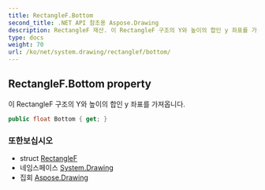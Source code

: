 ```yaml
---
title: RectangleF.Bottom
second_title: .NET API 참조용 Aspose.Drawing
description: RectangleF 재산. 이 RectangleF 구조의 Y와 높이의 합인 y 좌표를 가져옵니다.
type: docs
weight: 70
url: /ko/net/system.drawing/rectanglef/bottom/
---
```

## RectangleF.Bottom property

이 RectangleF 구조의 Y와 높이의 합인 y 좌표를 가져옵니다.

```csharp
public float Bottom { get; }
```

### 또한보십시오

* struct [RectangleF](../)
* 네임스페이스 [System.Drawing](../../rectanglef/)
* 집회 [Aspose.Drawing](../../../)


